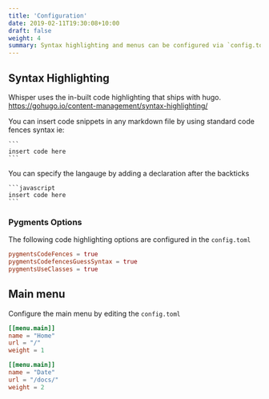 ```yaml
---
title: 'Configuration'
date: 2019-02-11T19:30:08+10:00
draft: false
weight: 4
summary: Syntax highlighting and menus can be configured via `config.toml`.
---
```


## Syntax Highlighting

Whisper uses the in-built code highlighting that ships with hugo. https://gohugo.io/content-management/syntax-highlighting/

You can insert code snippets in any markdown file by using standard code fences syntax ie:

````
```
insert code here
```
````

You can specify the langauge by adding a declaration after the backticks

````
```javascript
insert code here
```
````

### Pygments Options

The following code highlighting options are configured in the `config.toml`

```toml
pygmentsCodeFences = true
pygmentsCodefencesGuessSyntax = true
pygmentsUseClasses = true
```

## Main menu

Configure the main menu by editing the `config.toml`

```toml
[[menu.main]]
name = "Home"
url = "/"
weight = 1

[[menu.main]]
name = "Date"
url = "/docs/"
weight = 2
```
